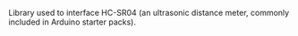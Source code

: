 Library used to interface HC-SR04 (an ultrasonic distance meter, commonly included in Arduino starter packs).

